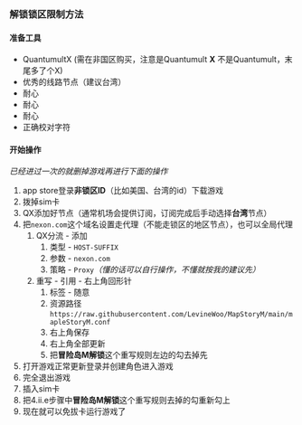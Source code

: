 ### 解锁锁区限制方法

#### 准备工具
- QuantumultX (需在非国区购买，注意是Quantumult **X** 不是Quantumult，末尾多了个X)
- 优秀的线路节点（建议台湾）
- 耐心
- 耐心
- 耐心
- 正确校对字符

#### 开始操作

*已经进过一次的就删掉游戏再进行下面的操作*

1. app store登录**非锁区ID**（比如美国、台湾的id）下载游戏
2. 拨掉sim卡
3. QX添加好节点（通常机场会提供订阅，订阅完成后手动选择**台湾**节点）
4. 把`nexon.com`这个域名设置走代理（不能走锁区的地区节点），也可以全局代理
   1. QX分流 - 添加
      1. 类型 - `HOST-SUFFIX`
      2. 参数 - `nexon.com`
      3. 策略 - `Proxy`*（懂的话可以自行操作，不懂就按我的建议先）*
   2. 重写 - 引用 - 右上角回形针
      1. 标签 - 随意
      2. 资源路径`https://raw.githubusercontent.com/LevineWoo/MapStoryM/main/mapleStoryM.conf`
      3. 右上角保存
      4. 右上角全部更新
      5. 把**冒险岛M解锁**这个重写规则左边的勾去掉先
5. 打开游戏正常更新登录并创建角色进入游戏
6. 完全退出游戏
7. 插入sim卡
8. 把4.ii.e步骤中**冒险岛M解锁**这个重写规则去掉的勾重新勾上
9. 现在就可以免拔卡运行游戏了

